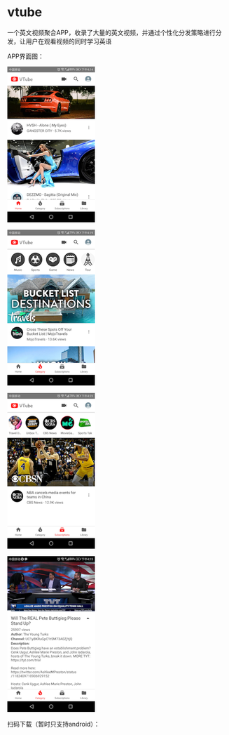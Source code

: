 # vtube

一个英文视频聚合APP，收录了大量的英文视频，并通过个性化分发策略进行分发，让用户在观看视频的同时学习英语

APP界面图：

![首页](https://github.com/yully06/vtube/blob/master/pic/Screenshot_20191029-161412.png)

![分类页](https://github.com/yully06/vtube/blob/master/pic/Screenshot_20191029-161932.png)

![作者页](https://github.com/yully06/vtube/blob/master/pic/Screenshot_20191029-162335.png)

![播放页](https://github.com/yully06/vtube/blob/master/pic/Screenshot_20191029-161559.png)

扫码下载（暂时只支持android）：
